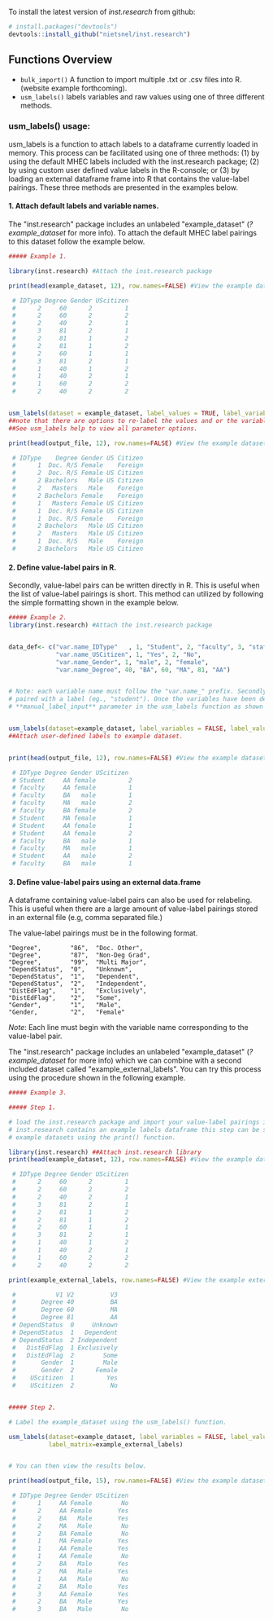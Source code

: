 To install the latest version of *inst.research* from github:

``` r
# install.packages("devtools")
devtools::install_github("nietsnel/inst.research")
```

Functions Overview
------------------

-   `bulk_import()` A function to import multiple .txt or .csv files into R. (website example forthcoming).
-   `usm_labels()` labels variables and raw values using one of three different methods.

### usm\_labels() usage:

usm\_labels is a function to attach labels to a dataframe currently loaded in memory. This process can be facilitated using one of three methods: (1) by using the default MHEC labels included with the inst.research package; (2) by using custom user defined value labels in the R-console; or (3) by loading an external dataframe frame into R that contains the value-label pairings. These three methods are presented in the examples below.

#### 1. Attach default labels and variable names.

The "inst.research" package includes an unlabeled "example\_dataset" (*?example\_dataset* for more info). To attach the default MHEC label pairings to this dataset follow the example below.

``` r
##### Example 1.

library(inst.research) #Attach the inst.research package

print(head(example_dataset, 12), row.names=FALSE) #View the example dataset. 

 # IDType Degree Gender UScitizen
 #      2     60      2         1
 #      2     60      2         2
 #      2     40      2         1
 #      3     81      2         1
 #      2     81      1         2
 #      2     81      1         2
 #      2     60      1         1
 #      3     81      2         1
 #      1     40      1         2
 #      1     40      2         1
 #      1     60      2         2
 #      2     40      2         2


usm_labels(dataset = example_dataset, label_values = TRUE, label_variables = TRUE)  
##note that there are options to re-label the values and or the variables themselves.
##See usm_labels help to view all parameter options. 

print(head(output_file, 12), row.names=FALSE) #View the example dataset with labels attached. 

 # IDType    Degree Gender US Citizen
 #      1  Doc. R/S Female    Foreign
 #      2  Doc. R/S Female US Citizen
 #      2 Bachelors   Male US Citizen
 #      2   Masters   Male    Foreign
 #      2 Bachelors Female    Foreign
 #      1   Masters Female US Citizen
 #      1  Doc. R/S Female US Citizen
 #      1  Doc. R/S Female    Foreign
 #      2 Bachelors   Male US Citizen
 #      2   Masters   Male US Citizen
 #      1  Doc. R/S   Male    Foreign
 #      2 Bachelors   Male US Citizen
```

#### 2. Define value-label pairs in R.

Secondly, value-label pairs can be written directly in R. This is useful when the list of value-label pairings is short. This method can utilized by following the simple formatting shown in the example below.

``` r
##### Example 2. 
library(inst.research) #Attach the inst.research package


data_def<- c("var.name_IDType"   , 1, "Student", 2, "faculty", 3, "staff",
             "var.name_USCitizen", 1, "Yes", 2, "No",
             "var.name_Gender", 1, "male", 2, "female",
             "var.name_Degree", 40, "BA", 60, "MA", 81, "AA")


# Note: each variable name must follow the "var.name_" prefix. Secondly, each value (e.g., 1, 2, etc) must be 
# paired with a label (eg., "student"). Once the variables have been defined, call the object using the
# **manual_label_input** parameter in the usm_labels function as shown below. 


usm_labels(dataset=example_dataset, label_variables = FALSE, label_values=FALSE, manual_label_input=data_def)
##Attach user-defined labels to example dataset.


print(head(output_file, 12), row.names=FALSE) #View the example dataset with labels attached. 

 # IDType Degree Gender UScitizen
 # Student     AA female         2
 # faculty     AA female         1
 # faculty     BA   male         1
 # faculty     MA   male         2
 # faculty     BA female         2
 # Student     MA female         1
 # Student     AA female         1
 # Student     AA female         2
 # faculty     BA   male         1
 # faculty     MA   male         1
 # Student     AA   male         2
 # faculty     BA   male         1
```

#### 3. Define value-label pairs using an external data.frame

A dataframe containing value-label pairs can also be used for relabeling. This is useful when there are a large amount of value-label pairings stored in an external file (e.g, comma separated file.)

The value-label pairings must be in the following format.

    "Degree",        "86",  "Doc. Other",
    "Degree",        "87",  "Non-Deg Grad",
    "Degree",        "99",  "Multi Major",
    "DependStatus",  "0",   "Unknown",
    "DependStatus",  "1",   "Dependent",
    "DependStatus",  "2",   "Independent",
    "DistEdFlag",    "1",   "Exclusively",
    "DistEdFlag",    "2",   "Some",
    "Gender",        "1",   "Male", 
    "Gender,         "2",   "Female"

*Note*: Each line must begin with the variable name corresponding to the value-label pair.

The "inst.research" package includes an unlabeled "example\_dataset" (*?example\_dataset* for more info) which we can combine with a second included dataset called "example\_external\_labels". You can try this process using the procedure shown in the following example.

``` r
##### Example 3. 

##### Step 1.

# load the inst.research package and import your value-label pairings into R (e.g., read_csv()). Because 
# inst.research contains an example labels dataframe this step can be skipped. You can also view both of the 
# example datasets using the print() function.

library(inst.research) ##Attach inst.research library
print(head(example_dataset, 12), row.names=FALSE) #View the example dataset. 

 # IDType Degree Gender UScitizen
 #      2     60      2         1
 #      2     60      2         2
 #      2     40      2         1
 #      3     81      2         1
 #      2     81      1         2
 #      2     81      1         2
 #      2     60      1         1
 #      3     81      2         1
 #      1     40      1         2
 #      1     40      2         1
 #      1     60      2         2
 #      2     40      2         2

print(example_external_labels, row.names=FALSE) #View the example external labels. 

 #           V1 V2          V3
 #       Degree 40          BA
 #       Degree 60          MA
 #       Degree 81          AA
 # DependStatus  0     Unknown
 # DependStatus  1   Dependent
 # DependStatus  2 Independent
 #   DistEdFlag  1 Exclusively
 #   DistEdFlag  2        Some
 #       Gender  1        Male
 #       Gender  2      Female
 #    UScitizen  1         Yes
 #    UScitizen  2          No


##### Step 2.

# Label the example_dataset using the usm_labels() function. 

usm_labels(dataset=example_dataset, label_variables = FALSE, label_values=FALSE, 
           label_matrix=example_external_labels)


# You can then view the results below. 

print(head(output_file, 15), row.names=FALSE) #View the example dataset..

 # IDType Degree Gender UScitizen
 #      1     AA Female        No
 #      2     AA Female       Yes
 #      2     BA   Male       Yes
 #      2     MA   Male        No
 #      2     BA Female        No
 #      1     MA Female       Yes
 #      1     AA Female       Yes
 #      1     AA Female        No
 #      2     BA   Male       Yes
 #      2     MA   Male       Yes
 #      1     AA   Male        No
 #      2     BA   Male       Yes
 #      3     AA Female       Yes
 #      2     BA   Male       Yes
 #      3     BA   Male        No
```
